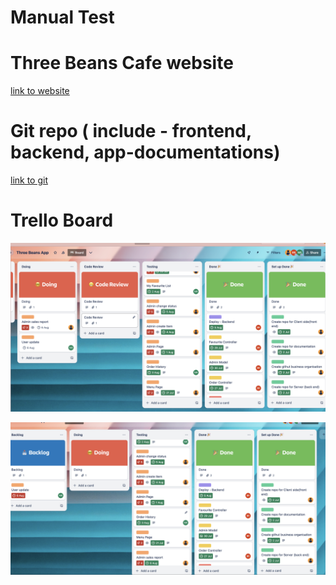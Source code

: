 
# Manual Test




# Three Beans Cafe website
[link to website](https://3beanscafe.com/)


# Git repo ( include - frontend, backend, app-documentations)
[link to git](https://github.com/orgs/Three-Beans-App/repositories)

# Trello Board

![trello-screenshort](trello-screenshort.png)

![trello-screenshort1](trello-screenshort1.png)
